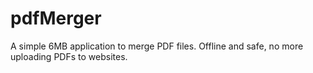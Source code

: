 # pdfMerger
A simple 6MB application to merge PDF files. Offline and safe, no more uploading PDFs to websites.
